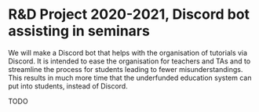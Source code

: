 # R&D Project 2020-2021, Discord bot assisting in seminars
We will make a Discord bot that helps with the organisation of tutorials via Discord.
It is intended to ease the organisation for teachers and TAs and to streamline the process for students leading to fewer misunderstandings.
This results in much more time that the underfunded education system can put into students, instead of Discord.

TODO
